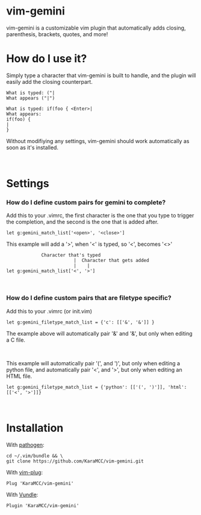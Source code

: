 # vim-gemini
vim-gemini is a customizable vim plugin that automatically adds closing, parenthesis, brackets, quotes, and more!<br/>

# How do I use it?
Simply type a character that vim-gemini is built to handle, and the plugin will easily add the closing counterpart.
```
What is typed: ("|
What appears ("|")
```
```
What is typed: if(foo { <Enter>|
What appears:
if(foo) {
|
}
```
Without modifiying any settings, vim-gemini should work automatically as soon as it's installed.

<br/>

# Settings
### How do I define custom pairs for gemini to complete?
Add this to your .vimrc, the first character is the one that you type to trigger the completion, and the second is the one that is added after.
```
let g:gemini_match_list['<open>', '<close>']
```

This example will add a '>', when '<' is typed, so '<', becomes '<>'
```
             Character that's typed
                         |  Character that gets added
                         |    |
let g:gemini_match_list['<', '>']
```
<br/>

### How do I define custom pairs that are filetype specific?
Add this to your .vimrc (or init.vim)
```
let g:gemini_filetype_match_list = {'c': [['&', '&']] }
```
The example above will automatically pair '&' and '&', but only when editing a C file.

<br/>

This example will automatically pair '(', and ')', but only when editing a python file, and automatically pair '<', and '>', but only when editing an HTML file.
```
let g:gemini_filetype_match_list = {'python': [['(', ')']], 'html': [['<', '>']]}
```

<br/>

# Installation
With [pathogen](https://github.com/tpope/vim-pathogen):
```
cd ~/.vim/bundle && \
git clone https://github.com/KaraMCC/vim-gemini.git
```

With [vim-plug](https://github.com/junegunn/vim-plug):
```vim
Plug 'KaraMCC/vim-gemini'
```

With [Vundle](https://github.com/VundleVim/Vundle.vim):
```vim
Plugin 'KaraMCC/vim-gemini'
```
